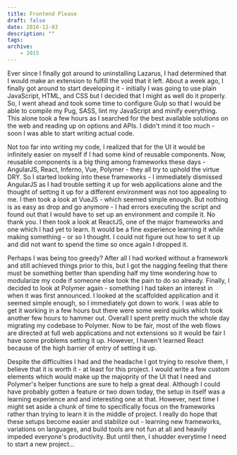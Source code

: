 ```yaml
---
title: Frontend Please
draft: false
date: 2016-12-03
description: ""
tags:
archive:
	- 2015
---
```


Ever since I finally got around to uninstalling Lazarus, I had determined that I would make an extension to fulfill the void that it left. About a week ago, I finally got around to start developing it - initially I was going to use plain JavaScript, HTML, and CSS but I decided that I might as well do it properly. So, I went ahead and took some time to configure Gulp so that I would be able to compile my Pug, SASS, lint my JavaScript and minify everything. This alone took a few hours as I searched for the best available solutions on the web and reading up on options and APIs. I didn't mind it too much - soon I was able to start writing actual code.

<!-- more -->

Not too far into writing my code, I realized that for the UI it would be infinitely easier on myself if I had some kind of reusable components. Now, reusable components is a big thing among frameworks these days - AngularJS, React, Inferno, Vue, Polymer - they all try to uphold the virtue DRY. So I started looking into these frameworks - I immediately dismissed AngularJS as I had trouble setting it up for web applications alone and the thought of setting it up for a different environment was not too appealing to me. I then took a look at VueJS - which seemed simple enough. But nothing is as easy as drop and go anymore - I had errors executing the script and found out that I would have to set up an environment and compile it. No thank you. I then took a look at ReactJS, one of the major frameworks and one which I had yet to learn. It would be a fine experience learning it while making something - or so I thought. I could not figure out how to set it up and did not want to spend the time so once again I dropped it.

Perhaps I was being too greedy? After all I had worked without a framework and still achieved things prior to this, but I got the nagging feeling that there must be something better than spending half my time wondering how to modularize my code if someone else took the pain to do so already. Finally, I decided to look at Polymer again - something I had taken an interest in when it was first announced. I looked at the scaffolded application and it seemed simple enough, so I immediately got down to work. I was able to get it working in a few hours but there were some weird quirks which took another few hours to hammer out. Overall I spent pretty much the whole day migrating my codebase to Polymer. Now to be fair, most of the web flows are directed at full web applications and not extensions so it would be fair I have some problems setting it up. However, I haven't learned React because of the high barrier of entry of setting it up.

Despite the difficulties I had and the headache I got trying to resolve them, I believe that it is worth it - at least for this project. I would write a few custom elements which would make up the majoprity of the UI that I need and Polymer's helper functions are sure to help a great deal. Although I could have probably gotten a feature or two down today, the setup in itself was a learning experience and and interesting one at that. However, next time I might set aside a chunk of time to specifically focus on the frameworks rather than trying to learn it in the middle of project. I really do hope that these setups become easier and stabilize out - learning new frameworks, variations on languages, and build tools are not fun at all and heavily impeded everyone's productivity. But until then, I shudder everytime I need to start a new project...
